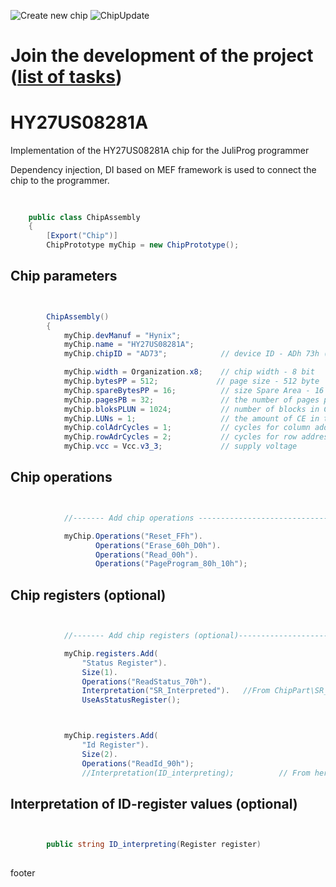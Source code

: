 ![Create new chip](https://github.com/JuliProg/HY27US08281A/workflows/Create%20new%20chip/badge.svg?event=repository_dispatch)
![ChipUpdate](https://github.com/JuliProg/HY27US08281A/workflows/ChipUpdate/badge.svg)
# Join the development of the project ([list of tasks](https://github.com/users/JuliProg/projects/1))


# HY27US08281A
Implementation of the HY27US08281A chip for the JuliProg programmer

Dependency injection, DI based on MEF framework is used to connect the chip to the programmer.

<section class = "listing">

#
```c#

    public class ChipAssembly
    {
        [Export("Chip")]
        ChipPrototype myChip = new ChipPrototype();
```
# Chip parameters
```c#


        ChipAssembly()
        {
            myChip.devManuf = "Hynix";
            myChip.name = "HY27US08281A";
            myChip.chipID = "AD73";            // device ID - ADh 73h (HY27US08281A.pdf page 30)

            myChip.width = Organization.x8;    // chip width - 8 bit
            myChip.bytesPP = 512;             // page size - 512 byte
            myChip.spareBytesPP = 16;          // size Spare Area - 16 byte
            myChip.pagesPB = 32;               // the number of pages per block - 32 
            myChip.bloksPLUN = 1024;           // number of blocks in CE - 1024
            myChip.LUNs = 1;                   // the amount of CE in the chip
            myChip.colAdrCycles = 1;           // cycles for column addressing
            myChip.rowAdrCycles = 2;           // cycles for row addressing 
            myChip.vcc = Vcc.v3_3;             // supply voltage

```
# Chip operations
```c#


            //------- Add chip operations ----------------------------------------------------

            myChip.Operations("Reset_FFh").
                   Operations("Erase_60h_D0h").
                   Operations("Read_00h").
                   Operations("PageProgram_80h_10h");

```
# Chip registers (optional)
```c#


            //------- Add chip registers (optional)----------------------------------------------------

            myChip.registers.Add(
                "Status Register").
                Size(1).
                Operations("ReadStatus_70h").
                Interpretation("SR_Interpreted").   //From ChipPart\SR_Interpreted.dll
                UseAsStatusRegister();



            myChip.registers.Add(
                "Id Register").
                Size(2).
                Operations("ReadId_90h");               
                //Interpretation(ID_interpreting);          // From here

```
# Interpretation of ID-register values ​​(optional)
```c#


        public string ID_interpreting(Register register)   
        
```
</section>





footer

